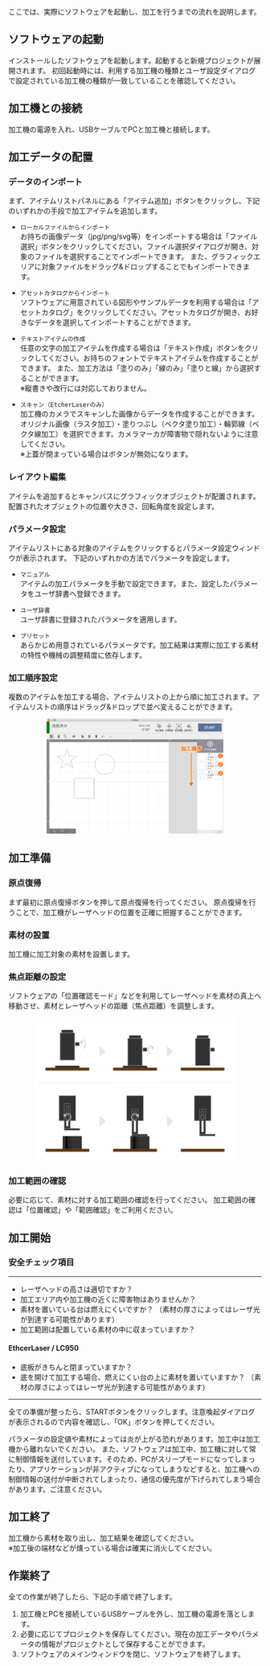 ここでは、実際にソフトウェアを起動し、加工を行うまでの流れを説明します。

## ソフトウェアの起動
インストールしたソフトウェアを起動します。起動すると新規プロジェクトが展開されます。
初回起動時には、利用する加工機の種類とユーザ設定ダイアログで設定されている加工機の種類が一致していることを確認してください。

## 加工機との接続
加工機の電源を入れ、USBケーブルでPCと加工機と接続します。

## 加工データの配置

### データのインポート
まず、アイテムリストパネルにある「アイテム追加」ボタンをクリックし、下記のいずれかの手段で加工アイテムを追加します。

- `ローカルファイルからインポート`<br>
お持ちの画像データ（jpg/png/svg等）をインポートする場合は「ファイル選択」ボタンをクリックしてください。ファイル選択ダイアログが開き、対象のファイルを選択することでインポートできます。
また、グラフィックエリアに対象ファイルをドラッグ&ドロップすることでもインポートできます。

- `アセットカタログからインポート`<br>
ソフトウェアに用意されている図形やサンプルデータを利用する場合は「アセットカタログ」をクリックしてください。アセットカタログが開き、お好きなデータを選択してインポートすることができます。

- `テキストアイテムの作成`<br>
任意の文字の加工アイテムを作成する場合は「テキスト作成」ボタンをクリックしてください。お持ちのフォントでテキストアイテムを作成することができます。
また、加工方法は「塗りのみ」「線のみ」「塗りと線」から選択することができます。<br>
※縦書きや改行には対応しておりません。

- `スキャン（EtcherLaserのみ）`<br>
加工機のカメラでスキャンした画像からデータを作成することができます。オリジナル画像（ラスタ加工）・塗りつぶし（ベクタ塗り加工）・輪郭線（ベクタ線加工）を選択できます。カメラマーカが障害物で隠れないように注意してください。<br>
※上蓋が閉まっている場合はボタンが無効になります。


### レイアウト編集
アイテムを追加するとキャンバスにグラフィックオブジェクトが配置されます。
配置されたオブジェクトの位置や大きさ、回転角度を設定します。

### パラメータ設定
アイテムリストにある対象のアイテムをクリックするとパラメータ設定ウィンドウが表示されます。
下記のいずれかの方法でパラメータを設定します。

- `マニュアル`<br>
  アイテムの加工パラメータを手動で設定できます。また、設定したパラメータをユーザ辞書へ登録できます。

- `ユーザ辞書`<br>
  ユーザ辞書に登録されたパラメータを適用します。

- `プリセット`<br>
  あらかじめ用意されているパラメータです。加工結果は実際に加工する素材の特性や機械の調整精度に依存します。

### 加工順序設定
複数のアイテムを加工する場合、アイテムリストの上から順に加工されます。アイテムリストの順序はドラッグ&ドロップで並べ変えることができます。

<p align="center">
<img alt="GridItem" src="./images/flow/order.png" style="width:70%">
</p>

## 加工準備

### 原点復帰
まず最初に原点復帰ボタンを押して原点復帰を行ってください。
原点復帰を行うことで、加工機がレーザヘッドの位置を正確に把握することができます。

### 素材の設置
加工機に加工対象の素材を設置します。

### 焦点距離の設定
ソフトウェアの「位置確認モード」などを利用してレーザヘッドを素材の真上へ移動させ、素材とレーザヘッドの距離（焦点距離）を調整します。

<p align="center">
<img alt="GridItem" src="./images/flow/focus.png" style="width:80%">
</p>

### 加工範囲の確認
必要に応じて、素材に対する加工範囲の確認を行ってください。
加工範囲の確認は「位置確認」や「範囲確認」をご利用ください。


## 加工開始

### 安全チェック項目

---------------
- レーザヘッドの高さは適切ですか？
- 加工エリア内や加工機の近くに障害物はありませんか？
- 素材を置いている台は燃えにくいですか？
  （素材の厚さによってはレーザ光が到達する可能性があります）
- 加工範囲は配置している素材の中に収まっていますか？

#### EthcerLaser / LC950

- 底板がきちんと閉まっていますか？
- 底を開けて加工する場合、燃えにくい台の上に素材を置いていますか？
  （素材の厚さによってはレーザ光が到達する可能性があります）

---------------

全ての準備が整ったら、STARTボタンをクリックします。注意喚起ダイアログが表示されるので内容を確認し、「OK」ボタンを押してください。

パラメータの設定値や素材によっては炎が上がる恐れがあります。加工中は加工機から離れないでください。
また、ソフトウェアは加工中、加工機に対して常に制御情報を送付しています。そのため、PCがスリープモードになってしまったり、アプリケーションが非アクティブになってしまうなどすると、加工機への制御情報の送付が中断されてしまったり、通信の優先度が下げられてしまう場合があります。ご注意ください。

## 加工終了
加工機から素材を取り出し、加工結果を確認してください。<br>
※加工後の端材などが燻っている場合は確実に消火してください。
## 作業終了

全ての作業が終了したら、下記の手順で終了します。
1. 加工機とPCを接続しているUSBケーブルを外し、加工機の電源を落とします。
2. 必要に応じてプロジェクトを保存してください。現在の加工データやパラメータの情報がプロジェクトとして保存することができます。
3. ソフトウェアのメインウィンドウを閉じ、ソフトウェアを終了します。
